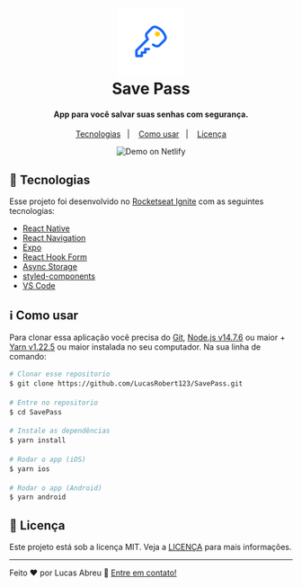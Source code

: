 <h1 align="center">
    <img alt="React RocketShoes" src="./github/logo.png" />
    <br>
    Save Pass
</h1>

<h4 align="center">
  App para você salvar suas senhas com segurança.
</h4>

<p align="center">
  <a href="#rocket-tecnologias">Tecnologias</a>&nbsp;&nbsp;&nbsp;|&nbsp;&nbsp;&nbsp;
  <a href="#information_source-como-usar">Como usar</a>&nbsp;&nbsp;&nbsp;|&nbsp;&nbsp;&nbsp;
  <a href="#memo-licença">Licença</a>
</p>

<p align="center">
  <img alt="Demo on Netlify"  src="./github/gofinances.gif">
</p>

## :rocket: Tecnologias

Esse projeto foi desenvolvido no [Rocketseat Ignite](https://lp.rocketseat.com.br/ignite) com as seguintes tecnologias:

-  [React Native](https://reactnative.dev/)
-  [React Navigation](https://reactnavigation.org/)
-  [Expo](https://docs.expo.dev/)
-  [React Hook Form](https://react-hook-form.com/)
-  [Async Storage](https://github.com/react-native-async-storage/async-storage)
-  [styled-components](https://www.styled-components.com/)
-  [VS Code](https://code.visualstudio.com/)


## :information_source: Como usar

Para clonar essa aplicação você precisa do [Git](https://git-scm.com), [Node.js v14.7.6](https://nodejs.org/en/) 
ou maior + [Yarn v1.22.5](https://yarnpkg.com/) ou maior instalada no seu computador. Na sua linha de comando:

```bash
# Clonar esse repositorio
$ git clone https://github.com/LucasRobert123/SavePass.git

# Entre no repositorio
$ cd SavePass

# Instale as dependências
$ yarn install

# Rodar o app (iOS)
$ yarn ios

# Rodar o app (Android)
$ yarn android
```

## :memo: Licença
Este projeto está sob a licença MIT. Veja a [LICENÇA](https://github.com/LucasRobert123/SavePass/blob/master/LICENCE.txt) para mais informações.

---

Feito ♥ por Lucas Abreu :wave: [Entre em contato!](http://linkedin.com/in/lucas-robert-de-abreu-4a74ab1b9)
